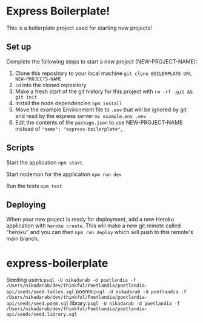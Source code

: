 # Express Boilerplate!

This is a boilerplate project used for starting new projects!

## Set up

Complete the following steps to start a new project (NEW-PROJECT-NAME):

1. Clone this repository to your local machine `git clone BOILERPLATE-URL NEW-PROJECTS-NAME`
2. `cd` into the cloned repository
3. Make a fresh start of the git history for this project with `rm -rf .git && git init`
4. Install the node dependencies `npm install`
5. Move the example Environment file to `.env` that will be ignored by git and read by the express server `mv example.env .env`
6. Edit the contents of the `package.json` to use NEW-PROJECT-NAME instead of `"name": "express-boilerplate",`

## Scripts

Start the application `npm start`

Start nodemon for the application `npm run dev`

Run the tests `npm test`

## Deploying

When your new project is ready for deployment, add a new Heroku application with `heroku create`. This will make a new git remote called "heroku" and you can then `npm run deploy` which will push to this remote's main branch.

# express-boilerplate

Seeding
users:`psql -U nikadarab -d poetlandia -f /Users/nikadarab/dev/thinkful/Poetlandia/poetlandia-api/seeds/seed.tables.sql`
poems:`psql -U nikadarab -d poetlandia -f /Users/nikadarab/dev/thinkful/Poetlandia/poetlandia-api/seeds/seed.poem.sql`
library:`psql -U nikadarab -d poetlandia -f /Users/nikadarab/dev/thinkful/Poetlandia/poetlandia-api/seeds/seed.library.sql`

